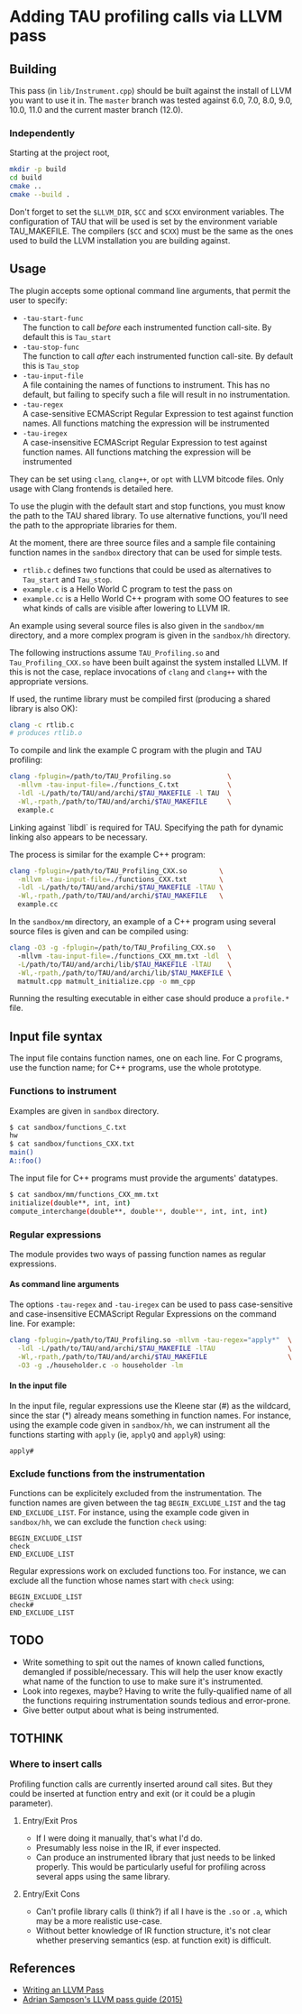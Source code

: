 # Adding TAU profiling calls via LLVM pass

## Building

This pass (in `lib/Instrument.cpp`) should be built against the install of LLVM you want to use it in. The `master` branch was tested against 6.0, 7.0, 8.0, 9.0, 10.0, 11.0 and the current master branch (12.0).

### Independently

Starting at the project root,

``` bash
mkdir -p build
cd build
cmake ..
cmake --build .
```

Don't forget to set the `$LLVM_DIR`, `$CC` and `$CXX` environment variables.
The configuration of TAU that will be used is set by the environment
variable TAU_MAKEFILE. The compilers (`$CC` and `$CXX`) must be the same as
the ones used to build the LLVM installation you are building against.

## Usage

The plugin accepts some optional command line arguments, that permit the
user to specify:

  - `-tau-start-func`  
    The function to call *before* each instrumented function call-site.
    By default this is `Tau_start`
  - `-tau-stop-func`  
    The function to call *after* each instrumented function call-site.
    By default this is `Tau_stop`
  - `-tau-input-file`  
    A file containing the names of functions to instrument. This has no
    default, but failing to specify such a file will result in no
    instrumentation.
  - `-tau-regex`  
    A case-sensitive ECMAScript Regular Expression to test against
    function names. All functions matching the expression will be
    instrumented
  - `-tau-iregex`  
    A case-insensitive ECMAScript Regular Expression to test against
    function names. All functions matching the expression will be
    instrumented

They can be set using `clang`, `clang++`, or `opt` with LLVM bitcode
files. Only usage with Clang frontends is detailed here.

To use the plugin with the default start and stop functions, you must
know the path to the TAU shared library. To use alternative functions,
you'll need the path to the appropriate libraries for them.

At the moment, there are three source files and a sample file containing
function names in the `sandbox` directory that can be used for simple
tests.

  - `rtlib.c` defines two functions that could be used as alternatives
    to `Tau_start` and `Tau_stop`.
  - `example.c` is a Hello World C program to test the pass on
  - `example.cc` is a Hello World C++ program with some OO features to
    see what kinds of calls are visible after lowering to LLVM IR.

An example using several source files is also given in the `sandbox/mm`
directory, and a more complex program is given in the `sandbox/hh`
directory.

The following instructions assume `TAU_Profiling.so` and
`Tau_Profiling_CXX.so` have been built against the system installed
LLVM. If this is not the case, replace invocations of `clang` and
`clang++` with the appropriate versions.

If used, the runtime library must be compiled first (producing a shared
library is also OK):

``` bash
clang -c rtlib.c
# produces rtlib.o
```

To compile and link the example C program with the plugin and TAU
profiling:

``` bash
clang -fplugin=/path/to/TAU_Profiling.so              \
  -mllvm -tau-input-file=./functions_C.txt            \
  -ldl -L/path/to/TAU/and/archi/$TAU_MAKEFILE -l TAU  \
  -Wl,-rpath,/path/to/TAU/and/archi/$TAU_MAKEFILE     \
  example.c
```

Linking against \`libdl\` is required for TAU. Specifying the path for
dynamic linking also appears to be necessary.

The process is similar for the example C++ program:

``` bash
clang -fplugin=/path/to/TAU_Profiling_CXX.so        \
  -mllvm -tau-input-file=./functions_CXX.txt        \
  -ldl -L/path/to/TAU/and/archi/$TAU_MAKEFILE -lTAU \
  -Wl,-rpath,/path/to/TAU/and/archi/$TAU_MAKEFILE   \
  example.cc
```

In the `sandbox/mm` directory, an example of a C++ program using several
source files is given and can be compiled using:

``` bash
clang -O3 -g -fplugin=/path/to/TAU_Profiling_CXX.so   \ 
  -mllvm -tau-input-file=./functions_CXX_mm.txt -ldl  \
  -L/path/to/TAU/and/archi/lib/$TAU_MAKEFILE -lTAU    \
  -Wl,-rpath,/path/to/TAU/and/archi/lib/$TAU_MAKEFILE \
  matmult.cpp matmult_initialize.cpp -o mm_cpp
```
Running the resulting executable in either case should produce a
`profile.*` file.

## Input file syntax

The input file contains function names, one on each line. For C programs,
use the function name; for C++ programs, use the whole prototype.

### Functions to instrument

Examples are given in `sandbox` directory.

``` bash
$ cat sandbox/functions_C.txt 
hw
$ cat sandbox/functions_CXX.txt 
main()
A::foo()
```

The input file for C++ programs must provide the arguments' datatypes. 

``` bash
$ cat sandbox/mm/functions_CXX_mm.txt 
initialize(double**, int, int)
compute_interchange(double**, double**, double**, int, int, int)
```

### Regular expressions

The module provides two ways of passing function names as regular expressions.

#### As command line arguments

The options `-tau-regex` and `-tau-iregex` can be used to pass case-sensitive
and case-insensitive ECMAScript Regular Expressions on the command line.
For example:

``` bash
clang -fplugin=/path/to/TAU_Profiling.so -mllvm -tau-regex="apply*"  \
  -ldl -L/path/to/TAU/and/archi/$TAU_MAKEFILE -lTAU                  \
  -Wl,-rpath,/path/to/TAU/and/archi/$TAU_MAKEFILE                    \
  -O3 -g ./householder.c -o householder -lm
```

#### In the input file

In the input file, regular expressions use the Kleene star (\#) as
the wildcard, since the star (*) already means something in function names.
For instance, using the example code given in `sandbox/hh`, we can instrument
all the functions starting with `apply` (ie, `applyQ` and `applyR`) using:

``` 
apply#
```

### Exclude functions from the instrumentation

Functions can be explicitely excluded from the instrumentation. The function names
are given between the tag `BEGIN_EXCLUDE_LIST` and the tag `END_EXCLUDE_LIST`.
For instance, using the example code given in `sandbox/hh`, we can exclude the
function `check` using:

``` 
BEGIN_EXCLUDE_LIST
check
END_EXCLUDE_LIST
```

Regular expressions work on excluded functions too. For instance, we can exclude
all the function whose names start with `check` using:

``` 
BEGIN_EXCLUDE_LIST
check#
END_EXCLUDE_LIST
```

## <span class="todo TODO">TODO</span> 

  - Write something to spit out the names of known called functions,
    demangled if possible/necessary. This will help the user know
    exactly what name of the function to use to make sure it's
    instrumented.
  - Look into regexes, maybe? Having to write the fully-qualified name
    of all the functions requiring instrumentation sounds tedious and
    error-prone.
  - Give better output about what is being instrumented.

## TOTHINK

### Where to insert calls

Profiling function calls are currently inserted around call sites. But
they could be inserted at function entry and exit (or it could be a
plugin parameter).

1.  Entry/Exit Pros
    
      - If I were doing it manually, that's what I'd do.
      - Presumably less noise in the IR, if ever inspected.
      - Can produce an instrumented library that just needs to be linked
        properly. This would be particularly useful for profiling across
        several apps using the same library.

2.  Entry/Exit Cons
    
      - Can't profile library calls (I think?) if all I have is the
        `.so` or `.a`, which may be a more realistic use-case.
      - Without better knowledge of IR function structure, it's not
        clear whether preserving semantics (esp. at function exit) is
        difficult.

## References

  - [Writing an LLVM Pass](http://llvm.org/docs/WritingAnLLVMPass.html)
  - [Adrian Sampson's LLVM pass guide
    (2015)](https://www.cs.cornell.edu/~asampson/blog/llvm.html)

